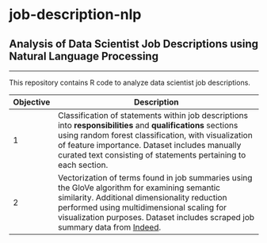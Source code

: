 # job-description-nlp
## Analysis of Data Scientist Job Descriptions using Natural Language Processing
***
This repository contains R code to analyze data scientist job descriptions. 

Objective | Description
--------- | -----------
1 |  Classification of statements within job descriptions into **responsibilities** and **qualifications** sections using random forest classification, with visualization of feature importance. Dataset includes manually curated text consisting of statements pertaining to each section. 
2 |  Vectorization of terms found in job summaries using the GloVe algorithm for examining semantic similarity. Additional dimensionality reduction performed using multidimensional scaling for visualization purposes. Dataset includes scraped job summary data from [Indeed](indeed.com).   
